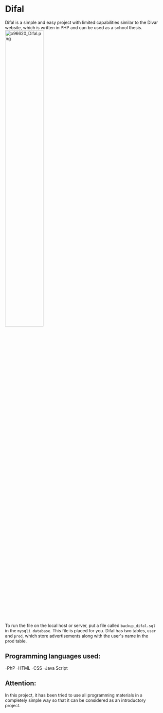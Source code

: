 # Difal
Difal is a simple and easy project with limited capabilities similar to the Divar website, which is written in PHP and can be used as a school thesis.<br>
<img src="https://imgurl.ir/uploads/o96620_Difal_thumb.png" border="0" width='50%' alt="o96620_Difal.png" />
<br>
To run the file on the local host or server, put a file called `backup_difal.sql` in the `mysqli database`.
This file is placed for you.
Difal has two tables, `user` and `prod`, which store advertisements along with the user's name in the prod table.
## Programming languages used:
-PhP
-HTML
-CSS
-Java Script
<br>
## Attention:
In this project, it has been tried to use all programming materials in a completely simple way so that it can be considered as an introductory project.

